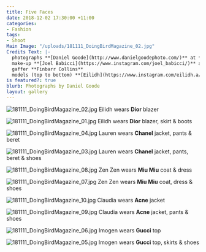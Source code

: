 ```yaml
---
title: Five Faces
date: 2018-12-02 17:30:00 +11:00
categories:
- Fashion
tags:
- Shoot
Main Image: "/uploads/181111_DoingBirdMagazine_02.jpg"
Credits Text: |-
  photographs **[Daniel Goode](http://www.danielgoodephoto.com/)** at **[The Artist Group](https://www.instagram.com/theartistgroup/)** styling **[Miguel Urbina Tan](https://www.instagram.com/miguelurbinatan/)** hair **[Joel Forman](https://www.instagram.com/joelforman/)** at **[Lion Artist Management](https://www.instagram.com/lionartistmanagement/)**
  make-up **[Joel Babicci](https://www.instagram.com/joel_babicci/)** at **[Work Agency](https://www.instagram.com/workagency/)** using **[Mecca Cosmetica](https://www.instagram.com/meccacosmetica/)** and **[Surratt](https://www.instagram.com/surrattbeauty/)**
  gaffer **Finbarr Collins**
  models (top to bottom) **[Eilidh](https://www.instagram.com/eilidh.a/)** and **[Lauren Stevenson](https://www.instagram.com/laurenstevenson13/)** at **[IMG](https://www.instagram.com/imgmodels/)**, **[Zen Zen](https://www.instagram.com/zenzenzhang/)** at **[Kult](https://www.instagram.com/zenzenzhang/)**, **[Claudia Lamprea](https://www.instagram.com/clavanlam/)** at **[Chic](https://www.instagram.com/chic_management/)** and **[Imogen](https://www.instagram.com/imogengentles/)** at **[Priscillas](https://www.instagram.com/imogengentles/)**
is featured?: true
blurb: Photographs by Daniel Goode
layout: gallery
---
```


![181111_DoingBirdMagazine_02.jpg](/uploads/181111_DoingBirdMagazine_02.jpg)
Eilidh wears **Dior** blazer

![181111_DoingBirdMagazine_01.jpg](/uploads/181111_DoingBirdMagazine_01.jpg)
Eilidh wears **Dior** blazer, skirt & boots

![181111_DoingBirdMagazine_04.jpg](/uploads/181111_DoingBirdMagazine_04.jpg)
Lauren wears **Chanel** jacket, pants & beret

![181111_DoingBirdMagazine_03.jpg](/uploads/181111_DoingBirdMagazine_03.jpg)
Lauren wears **Chanel** jacket, pants, beret & shoes

![181111_DoingBirdMagazine_08.jpg](/uploads/181111_DoingBirdMagazine_08.jpg)
Zen Zen wears **Miu Miu** coat & dress

![181111_DoingBirdMagazine_07.jpg](/uploads/181111_DoingBirdMagazine_07.jpg)
Zen Zen wears **Miu Miu** coat, dress & shoes

![181111_DoingBirdMagazine_10.jpg](/uploads/181111_DoingBirdMagazine_10.jpg)
Claudia wears **Acne** jacket

![181111_DoingBirdMagazine_09.jpg](/uploads/181111_DoingBirdMagazine_09.jpg)
Claudia wears **Acne** jacket, pants & shoes

![181111_DoingBirdMagazine_06.jpg](/uploads/181111_DoingBirdMagazine_06.jpg)
Imogen wears **Gucci** top

![181111_DoingBirdMagazine_05.jpg](/uploads/181111_DoingBirdMagazine_05.jpg)
Imogen wears **Gucci** top, skirts & shoes
